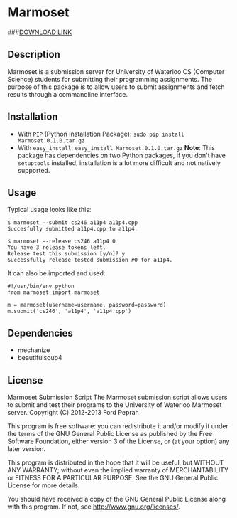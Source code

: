 Marmoset
========
###[DOWNLOAD LINK](http://raw.github.com/hkpeprah/marmoset/master/downloads/Marmoset.tar.gz)


Description
-----------
Marmoset is a submission server for University of Waterloo CS (Computer Science) students for submitting their programming assignments.  The purpose of this package is to allow users to submit assignments and fetch results through a commandline interface.  


Installation
------------
* With `PIP` (Python Installation Package): `sudo pip install Marmoset.0.1.0.tar.gz`
* With `easy_install`: `easy_install Marmoset.0.1.0.tar.gz`
**Note**: This package has dependencies on two Python packages, if you don't have `setuptools` installed, installation is a lot more difficult and not natively supported.


Usage
-----
Typical usage looks like this:

    $ marmoset --submit cs246 a11p4 a11p4.cpp
    Succesfully submitted a11p4.cpp to a11p4.

    $ marmoset --release cs246 a11p4 0
    You have 3 release tokens left.
    Release test this submission [y/n]? y
    Successfully release tested submission #0 for a11p4.

It can also be imported and used:

    #!/usr/bin/env python
    from marmoset import marmoset

    m = marmoset(username=username, password=password)
    m.submit('cs246', 'a11p4', 'a11p4.cpp')


Dependencies
------------
* mechanize
* beautifulsoup4


License
-------
Marmoset Submission Script
The Marmoset submission script allows users to submit and test their
programs to the University of Waterloo Marmoset server.
Copyright (C) 2012-2013  Ford Peprah

This program is free software: you can redistribute it and/or modify
it under the terms of the GNU General Public License as published by
the Free Software Foundation, either version 3 of the License, or
(at your option) any later version.

This program is distributed in the hope that it will be useful,
but WITHOUT ANY WARRANTY; without even the implied warranty of
MERCHANTABILITY or FITNESS FOR A PARTICULAR PURPOSE.  See the
GNU General Public License for more details.

You should have received a copy of the GNU General Public License
along with this program.  If not, see <http://www.gnu.org/licenses/>.
